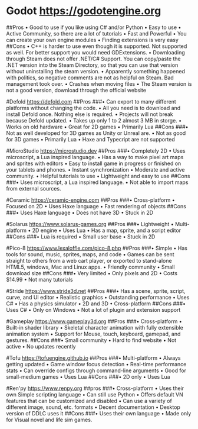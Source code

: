 # Godot https://godotengine.org  
##Pros
•	Good to use if you like using C# and/or Python
•	Easy to use
•	Active Community, so there are a lot of tutorials
•	Fast and Powerful
•	You can create your own engine modules
•	Finding extensions is very easy
##Cons
•	C++ is harder to use even though it is supported. Not supported as well. For better support you would need GDExtensions.
•	Downloading through Steam does not offer .NET/C# Support. You can copy/paste the .NET version into the Steam Directory, so that you can use that version without uninstalling the steam version.
•	Apparently something happened with politics, so negative comments are not as helpful on Steam. Bad management took over.
•	Crashes when moving files
•	The Steam version is not a good version, download through the official website

#Defold https://defold.com
##Pros
###•	Can export to many different platforms without changing the code.
•	All you need is to download and install Defold once. Nothing else is required.
•	Projects will not break because Defold updated.
•	Takes up only 1 to 2 almost 3 MB in storge.
•	Works on old hardware
•	Great for 2D games
•	Primarily Lua
##Cons
###•	Not as well developed for 3D games as Unity or Unreal are.
•	Not as good for 3D games
•	Primarily Lua
•	Haxe and Typecript are not supported

#MicroStudio https://microstudio.dev
##Pros
###•	Completely 2D
•	Uses microscript, a Lua inspired language.
•	Has a way to make pixel art maps and sprites with editors
•	Easy to install game in progress or finished on your tablets and phones.
•	Instant synchronization
•	Moderate and active community.
•	Helpful tutorials to use
•	Lightweight and easy to use
##Cons
###•	Uses microscript, a Lua inspired language.
•	Not able to import maps from external sources.

#Ceramic https://ceramic-engine.com
##Pros
###•	Cross-platform
•	Focused on 2D
•	Uses Haxe language
•	Fast rendering of objects
##Cons
###•	Uses Haxe language
•	Does not have 3D
•	Stuck in 2D

#Solarus https://www.solarus-games.org
##Pros
###•	Lightweight
•	Multi-platform 
•	2D engine
•	Uses Lua
•	Has a map, sprite, and a script editor
##Cons
###•	Lua is required
•	Small user base
•	Stuck in 2D

#Pico-8 https://www.lexaloffle.com/pico-8.php
##Pros
###•	Simple
•	Has tools for sound, music, sprites, maps, and code
•	Games can be sent straight to others from a web cart player, or exported to stand-alone HTML5, windows, Mac and Linux apps. 
•	Friendly community
•	Small download size
##Cons
###•	Very limited
•	Only pixels and 2D
•	Costs $14.99
•	Not many tutorials

#Stride https://www.stride3d.net
##Pros
###•	Has a scene, sprite, script, curve, and UI editor
•	Realistic graphics
•	Outstanding performance
•	Uses C# 
•	Has a physics simulator
•	2D and 3D
•	Cross-platform
##Cons
###•	Uses C#
•	Only on Windows
•	Not a lot of plugin and extension support

#Gameplay https://www.gameplay3d.org
##Pros
###•	Cross-platform
•	Built-in shader library
•	Skeletal character animation with fully extensible animation system
•	Support for Mouse, touch, keyboard, gamepad, and gestures.
##Cons
###•	Small community
•	Hard to find website
•	Not active
•	No updates recently

#Tofu https://tofuengine.github.io
##Pros
###•	Multi-platform
•	Always getting updated
•	Game window focus detection
•	Real-time performance stats
•	Can override configs through command-line arguments
•	Good for small-medium games
•	Uses Lua
##Cons
###•	2D only
•	Uses Lua

#Ren'py https://www.renpy.org
##pros
###•	Cross-platform
•	Uses their own Simple scripting language
•	Can still use Python
•	Offers default VN features that can be customized and disabled
•	Can use a variety of different image, sound, etc. formats
•	Decent documentation
•	Desktop version of DDLC uses it
##Cons
###•	Uses their own language
•	Made only for Visual novel and life sim games.
